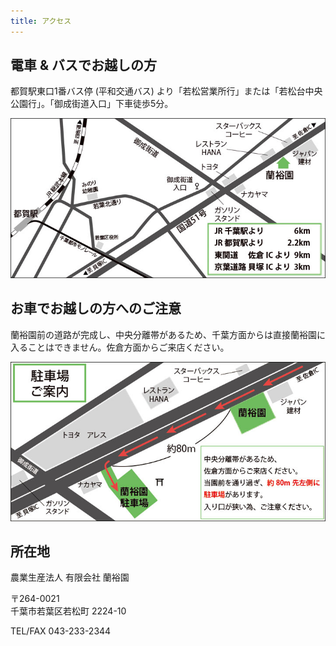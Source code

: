```yaml
---
title: アクセス
---
```

## 電車 &amp; バスでお越しの方

都賀駅東口1番バス停 (平和交通バス) より「若松営業所行」または「若松台中央公園行」。「御成街道入口」下車徒歩5分。

![蘭裕園への地図 - Ranyuen](/assets/images/map1_ja.jpg)

## お車でお越しの方へのご注意

蘭裕園前の道路が完成し、中央分離帯があるため、千葉方面からは直接蘭裕園に入ることはできません。佐倉方面からご来店ください。

![蘭裕園への地図 - Ranyuen](/assets/images/map2_ja.jpg)

## 所在地
農業生産法人 有限会社 蘭裕園

〒264-0021<br />
千葉市若葉区若松町 2224-10

TEL/FAX	043-233-2344
